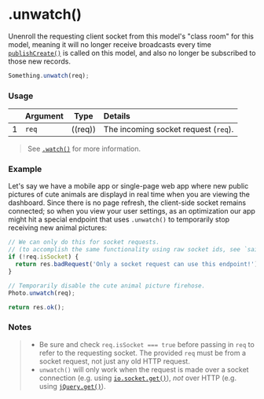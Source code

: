 # .unwatch()

Unenroll the requesting client socket from this model's "class room" for this model, meaning it will no longer receive broadcasts every time [`publishCreate()`](http://sailsjs.com/documentation/reference/web-sockets/resourceful-pub-sub/publish-create) is called on this model, and also no longer be subscribed to those new records.


```js
Something.unwatch(req);
```


### Usage

|   | Argument   | Type         | Details                                             |
|---|:-----------|:------------:|:----------------------------------------------------|
| 1 | `req`      | ((req))      | The incoming socket request (`req`).


> See [`.watch()`](http://sailsjs.com/documentation/reference/web-sockets/resourceful-pub-sub/watch) for more information.



### Example

Let's say we have a mobile app or single-page web app where new public pictures of cute animals are displayd in real time when you are viewing the dashboard.  Since there is no page refresh, the client-side socket remains connected; so when you view your user settings, as an optimization our app might hit a special endpoint that uses `.unwatch()` to temporarily stop receiving new animal pictures:


```javascript
// We can only do this for socket requests.
// (to accomplish the same functionality using raw socket ids, see `sails.sockets.leave()`)
if (!req.isSocket) {
  return res.badRequest('Only a socket request can use this endpoint!');
}

// Temporarily disable the cute animal picture firehose.
Photo.unwatch(req);

return res.ok();
```



### Notes
> + Be sure and check `req.isSocket === true` before passing in `req` to refer to the requesting socket.  The provided `req` must be from a socket request, not just any old HTTP request.
> + `unwatch()` will only work when the request is made over a socket connection (e.g. using [`io.socket.get()`](http://sailsjs.com/documentation/reference/web-sockets/socket-client/io-socket-get)), *not* over HTTP (e.g. using [`jQuery.get()`](https://api.jquery.com/jquery.get/)).


<docmeta name="displayName" value=".unwatch()">
<docmeta name="pageType" value="method">
